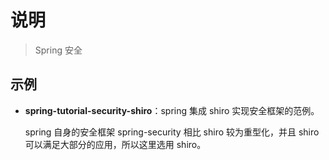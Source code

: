# 说明

> Spring 安全

## 示例

- **spring-tutorial-security-shiro**：spring 集成 shiro 实现安全框架的范例。

  spring 自身的安全框架 spring-security 相比 shiro 较为重型化，并且 shiro 可以满足大部分的应用，所以这里选用 shiro。
